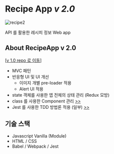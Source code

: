 # Recipe App _v 2.0_   

![recipe2](https://user-images.githubusercontent.com/52827441/83368329-5fed7780-a3f3-11ea-9a59-06343d8edf05.gif)
 
API 를 활용한 레시피 정보 Web app   

## About RecipeApp v 2.0
[[v 1.0 repo 로 이동](https://github.com/seong7/recipe-app)]   

 - MVC 패턴
 - 반응형 UI 및 UI 개선
   - 이미지 개별 pre-loader 적용
   - Alert UI 적용
 - state 객체를 사용한 앱 전체의 상태 관리 (Redux 모방)
 - class 를 사용한 Component 관리 [>>](./src/modules/views)
 - Jest 를 사용한 TDD 방법론 적용 (일부) [>>](./src/__tests__)   

## 기술 스택
 - Javascript Vanilla (Module)
 - HTML / CSS
 - Babel / Webpack / Jest

